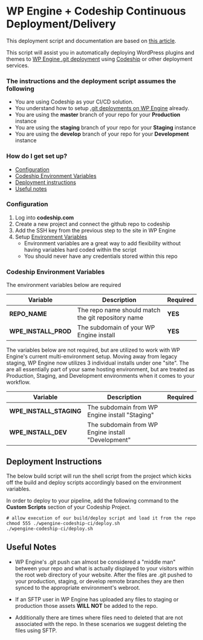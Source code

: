 # WP Engine + Codeship Continuous Deployment/Delivery
This deployment script and documentation are based on [this article](https://linchpin.agency/blog/continuous-deployment-wp-engine-codeship/?utm_source=github&utm_medium=deployments&utm_campaign=wpengine).

This script will assist you in automatically deploying WordPress plugins and themes to [WP Engine .git deployment](https://wpengine.com/git/) using [Codeship](https://codeship.com) or other deployment services.

### The instructions and the deployment script assumes the following

* You are using Codeship as your CI/CD solution.
* You understand how to setup [.git deployments on WP Engine](https://wpengine.com/git/) already.
* You are using the **master** branch of your repo for your **Production** instance
* You are using the **staging** branch of your repo for your **Staging** instance
* You are using the **develop** branch of your repo for your **Development** instance

### How do I get set up?

* [Configuration](#configuration)
* [Codeship Environment Variables](#codeship-environment-variables)
* [Deployment instructions](#deployment-instructions)
* [Useful notes](#useful-notes)

### Configuration

1. Log into **codeship.com**
1. Create a new project and connect the github repo to codeship
1. Add the SSH key from the previous step to the site in WP Engine
1. Setup [Environment Variables](#codeship-environment-variables)
    * Environment variables are a great way to add flexibility without having variables hard coded within the script
    * You should never have any credentials stored within this repo

### Codeship Environment Variables

The environment variables below are required

|Variable|Description|Required|
| ------------- | ------------- | ------------- |
|**REPO_NAME**|The repo name should match the git repository name|**YES**|
|**WPE_INSTALL_PROD**|The subdomain of your WP Engine install|**YES**|


The variables below are not required, but are utilized to work with WP Engine's current multi-environment setup. Moving away from legacy staging, WP Engine now utilizes 3 individual installs under one "site". The are all essentially part of your same hosting environment, but are treated as Production, Staging, and Development environments when it comes to your workflow.

|Variable|Description|Required|
| ------------- | ------------- | ------------- |
|**WPE_INSTALL_STAGING**|The subdomain from WP Engine install "Staging"||
|**WPE_INSTALL_DEV**|The subdomain from WP Engine install "Development"||

## Deployment Instructions

The below build script will run the shell script from the project which kicks off the build and deploy scripts accordingly based on the environment variables.

In order to deploy to your pipeline, add the following command to the **Custom Scripts** section of your Codeship Project.

```
# allow execution of our build/deploy script and load it from the repo
chmod 555 ./wpengine-codeship-ci/deploy.sh
./wpengine-codeship-ci/deploy.sh
```

## Useful Notes

* WP Engine's .git push can almost be considered a "middle man" between your repo and what is actually displayed to your visitors within the root web directory of your website. After the files are .git pushed to your production, staging, or develop remote branches they are then synced to the appropriate environment's webroot.

* If an SFTP user in WP Engine has uploaded any files to staging or production those assets **WILL NOT** be added to the repo.
* Additionally there are times where files need to deleted that are not associated with the repo. In these scenarios we suggest deleting the files using SFTP.
